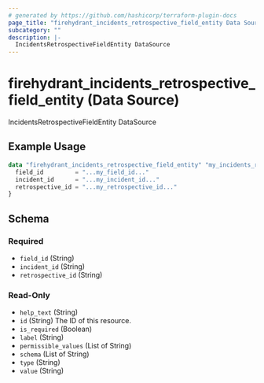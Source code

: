 ```yaml
---
# generated by https://github.com/hashicorp/terraform-plugin-docs
page_title: "firehydrant_incidents_retrospective_field_entity Data Source - terraform-provider-firehydrant"
subcategory: ""
description: |-
  IncidentsRetrospectiveFieldEntity DataSource
---
```


# firehydrant_incidents_retrospective_field_entity (Data Source)

IncidentsRetrospectiveFieldEntity DataSource

## Example Usage

```terraform
data "firehydrant_incidents_retrospective_field_entity" "my_incidents_retrospectivefieldentity" {
  field_id         = "...my_field_id..."
  incident_id      = "...my_incident_id..."
  retrospective_id = "...my_retrospective_id..."
}
```

<!-- schema generated by tfplugindocs -->
## Schema

### Required

- `field_id` (String)
- `incident_id` (String)
- `retrospective_id` (String)

### Read-Only

- `help_text` (String)
- `id` (String) The ID of this resource.
- `is_required` (Boolean)
- `label` (String)
- `permissible_values` (List of String)
- `schema` (List of String)
- `type` (String)
- `value` (String)
